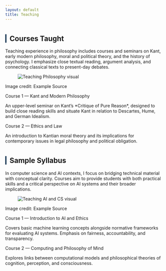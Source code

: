 ```yaml
---
layout: default
title: Teaching
---
```




<div class="divider"></div>

<!-- ===== Courses Taught ===== -->
<h2 id="courses taught" style="font-size:1.6em; margin-top:40px; border-left:4px solid #1B3A57; padding-left:10px;">Courses Taught</h2>
<p>Teaching experience in philosophy includes courses and seminars on Kant, early modern philosophy, moral and political theory, and the history of psychology. I emphasize close textual reading, argument analysis, and connecting classical texts to present-day debates.</p>

<figure class="figure-torn">
  <img src="assets/teaching-philosophy.png" alt="Teaching Philosophy visual">
</figure>
<p class="img-credit">Image credit: Example Source</p>

<div class="subhead">Course 1 — Kant and Modern Philosophy</div>
<p class="subdesc">An upper-level seminar on Kant’s *Critique of Pure Reason*, designed to build close reading skills and situate Kant in relation to Descartes, Hume, and German Idealism.</p>

<div class="subhead">Course 2 — Ethics and Law</div>
<p class="subdesc">An introduction to Kantian moral theory and its implications for contemporary issues in legal philosophy and political obligation.</p>


<!-- ===== Sample Syllabus ===== -->
<h2 id="sample syllabus" style="font-size:1.6em; margin-top:40px; border-left:4px solid #1B3A57; padding-left:10px;">Sample Syllabus</h2>
<p>In computer science and AI contexts, I focus on bridging technical material with conceptual clarity. Courses aim to provide students with both practical skills and a critical perspective on AI systems and their broader implications.</p>

<figure class="figure-torn">
  <img src="assets/teaching-ai.png" alt="Teaching AI and CS visual">
  <figcaption><!-- Optional caption --></figcaption>
</figure>
<p class="img-credit">Image credit: Example Source</p>

<div class="subhead">Course 1 — Introduction to AI and Ethics</div>
<p class="subdesc">Covers basic machine learning concepts alongside normative frameworks for evaluating AI systems. Emphasis on fairness, accountability, and transparency.</p>

<div class="subhead">Course 2 — Computing and Philosophy of Mind</div>
<p class="subdesc">Explores links between computational models and philosophical theories of cognition, perception, and consciousness.</p>
